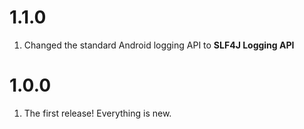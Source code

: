 # 1.1.0

1. Changed the standard Android logging API to **SLF4J Logging API**

# 1.0.0

1. The first release! Everything is new.
